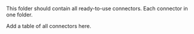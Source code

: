 This folder should contain all ready-to-use connectors. Each connector in one folder.

Add a table of all connectors here.

